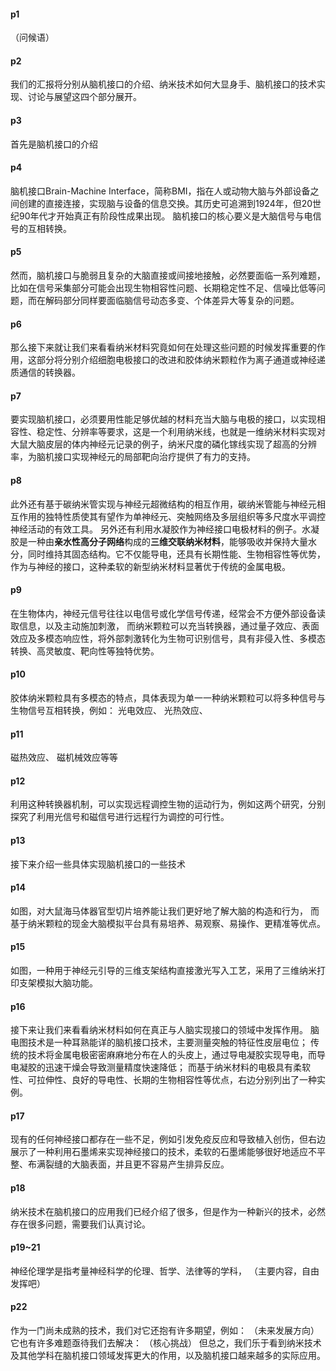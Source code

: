 #### p1 
（问候语）
#### p2
我们的汇报将分别从脑机接口的介绍、纳米技术如何大显身手、脑机接口的技术实现、讨论与展望这四个部分展开。
#### p3
首先是脑机接口的介绍
#### p4
脑机接口Brain-Machine Interface，简称BMI，指在人或动物大脑与外部设备之间创建的直接连接，实现脑与设备的信息交换。其历史可追溯到1924年，但20世纪90年代才开始真正有阶段性成果出现。
脑机接口的核心要义是大脑信号与电信号的互相转换。
#### p5
然而，脑机接口与脆弱且复杂的大脑直接或间接地接触，必然要面临一系列难题，比如在信号采集部分可能会出现生物相容性问题、长期稳定性不足、信噪比低等问题，而在解码部分同样要面临脑信号动态多变、个体差异大等复杂的问题。
#### p6
那么接下来就让我们来看看纳米材料究竟如何在处理这些问题的时候发挥重要的作用，这部分将分别介绍细胞电极接口的改进和㬵体纳米颗粒作为离子通道或神经递质通信的转换器。
#### p7
要实现脑机接口，必须要用性能足够优越的材料充当大脑与电极的接口，以实现相容性、稳定性、分辨率等要求，这是一个利用纳米线，也就是一维纳米材料实现对大鼠大脑皮层的体内神经元记录的例子，纳米尺度的磷化镓线实现了超高的分辨率，为脑机接口实现神经元的局部靶向治疗提供了有力的支持。
#### p8
此外还有基于碳纳米管实现与神经元超微结构的相互作用，碳纳米管能与神经元相互作用的独特性质使其有望作为单神经元、突触网络及多层组织等多尺度水平调控神经活动的有效工具。
另外还有利用水凝胶作为神经接口电极材料的例子。水凝胶是一种由​**​亲水性高分子网络​**​构成的​**​三维交联纳米材料​**​，能够吸收并保持大量水分，同时维持其固态结构。它不仅能导电，还具有长期性能、生物相容性等优势，作为与神经的接口，这种柔软的新型纳米材料显著优于传统的金属电极。
#### p9
在生物体内，神经元信号往往以电信号或化学信号传递，经常会不方便外部设备读取信息，以及主动施加刺激，
而纳米颗粒可以充当转换器，通过量子效应、表面效应及多模态响应性，将外部刺激转化为生物可识别信号，具有非侵入性、多模态转换、高灵敏度、靶向性等独特优势。
#### p10
胶体纳米颗粒具有多模态的特点，具体表现为单一一种纳米颗粒可以将多种信号与生物信号互相转换，例如：
光电效应、
光热效应、
#### p11
磁热效应、
磁机械效应等等

#### p12
利用这种转换器机制，可以实现远程调控生物的运动行为，例如这两个研究，分别探究了利用光信号和磁信号进行远程行为调控的可行性。
#### p13
接下来介绍一些具体实现脑机接口的一些技术
#### p14
如图，对大鼠海马体器官型切片培养能让我们更好地了解大脑的构造和行为，
而基于纳米颗粒的现金大脑模拟平台具有易培养、易观察、易操作、更精准等优点。
#### p15
如图，一种用于神经元引导的三维支架结构直接激光写入工艺，采用了三维纳米打印支架模拟大脑功能。
#### p16
接下来让我们来看看纳米材料如何在真正与人脑实现接口的领域中发挥作用。
脑电图技术是一种耳熟能详的脑机接口技术，主要测量突触的特征性皮层电位；
传统的技术将金属电极密密麻麻地分布在人的头皮上，通过导电凝胶实现导电，而导电凝胶的迅速干燥会导致测量精度快速降低；
而基于纳米材料的电极具有柔软性、可拉伸性、良好的导电性、长期的生物相容性等优点，右边分别列出了一种实例。
#### p17
现有的任何神经接口都存在一些不足，例如引发免疫反应和导致植入创伤，但右边展示了一种利用石墨烯来实现神经接口的技术，柔软的石墨烯能够很好地适应不平整、布满裂缝的大脑表面，并且更不容易产生排异反应。
#### p18
纳米技术在脑机接口的应用我们已经介绍了很多，但是作为一种新兴的技术，必然存在很多问题，需要我们认真讨论。
#### p19~21
神经伦理学是指考量神经科学的伦理、哲学、法律等的学科，
（主要内容，自由发挥吧）
#### p22
作为一门尚未成熟的技术，我们对它还抱有许多期望，例如：
（未来发展方向）
它也有许多难题亟待我们去解决：
（核心挑战）
但总之，我们乐于看到纳米技术及其他学科在脑机接口领域发挥更大的作用，以及脑机接口越来越多的实际应用。

